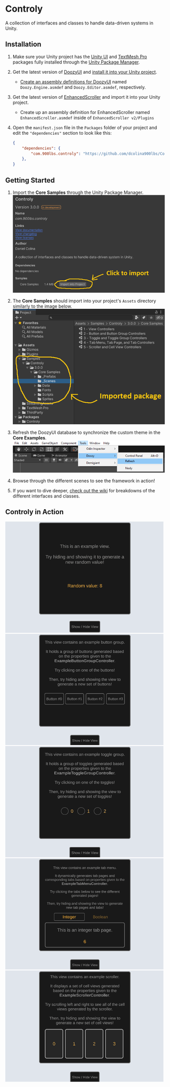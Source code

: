 # Controly

A collection of interfaces and classes to handle data-driven systems in Unity.

## Installation

1. Make sure your Unity project has the [Unity UI](https://docs.unity3d.com/Packages/com.unity.ugui@1.0/manual/index.html) and [TextMesh Pro](https://docs.unity3d.com/Packages/com.unity.textmeshpro@2.0/manual/index.html) packages fully installed through the [Unity Package Manager](https://docs.unity3d.com/Manual/upm-ui.html).
1. Get the latest version of [DoozyUI](https://assetstore.unity.com/packages/tools/gui/doozyui-complete-ui-management-system-138361) and [install it into your Unity project](https://www.youtube.com/watch?v=4eFPI4tHE_w).
    * [Create an assembly definitions for DoozyUI](https://www.youtube.com/watch?v=asoFklJ8kfk) named `Doozy.Engine.asmdef` and `Doozy.Editor.asmdef`, respectively.
1. Get the latest version of [EnhancedScroller](https://assetstore.unity.com/packages/tools/gui/enhancedscroller-36378) and import it into your Unity project.
    * Create up an assembly definition for EnhancedScroller named `EnhancedScroller.asmdef` inside of `EnhancedScroller v2/Plugins`
1. Open the `manifest.json` file in the `Packages` folder of your project and edit the `"dependencies"` section to look like this:

    ```json
    {
        "dependencies": {
            "com.900lbs.controly": "https://github.com/dcolina900lbs/Controly.git",
        },
    }
    ```

## Getting Started

1. Import the **Core Samples** through the Unity Package Manager. ![Core Examples](Images~/CoreExamples.png)

1. The **Core Samples** should import into your project's `Assets` directory similarly to the image below. ![Imported Package](Images~/ImportedPackage.png)

1. Refresh the DoozyUI database to synchronize the custom theme in the **Core Examples**. ![Refresh DoozyUI](Images~/RefreshDoozyDatabase.png)

1. Browse through the different scenes to see the framework in action!

1. If you want to dive deeper, [check out the wiki](https://github.com/dcolina900lbs/com.900lbs.controly/wiki) for breakdowns of the different interfaces and classes.

## Controly in Action

![View Controllers](Images~/ViewControllers.gif)
![Button and Button Group Controllers](Images~/ButtonandButtonGroupControllers.gif)
![Toggle and Toggle Group Controllers](Images~/ToggleandToggleGroupControllers.gif)
![Tab Menu Controllers](Images~/TabMenuControllers.gif)
![Scroller Controllers](Images~/ScrollerControllers.gif)